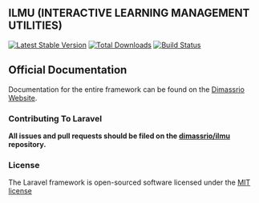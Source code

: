 ## ILMU (INTERACTIVE LEARNING MANAGEMENT UTILITIES)

[![Latest Stable Version](https://poser.pugx.org/laravel/framework/version.png)](https://packagist.org/packages/laravel/framework) [![Total Downloads](https://poser.pugx.org/laravel/framework/d/total.png)](https://packagist.org/packages/laravel/framework) [![Build Status](https://travis-ci.org/laravel/framework.png)](https://travis-ci.org/laravel/framework)

## Official Documentation

Documentation for the entire framework can be found on the [Dimassrio Website](http://ilmu.dimassrio/docs).

### Contributing To Laravel

**All issues and pull requests should be filed on the [dimassrio/ilmu](http://github.com/dimassrio/ilmu) repository.**

### License

The Laravel framework is open-sourced software licensed under the [MIT license](http://opensource.org/licenses/MIT)
